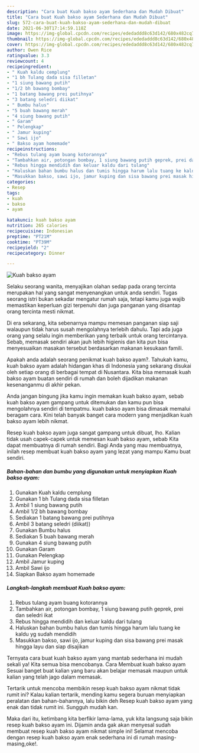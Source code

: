 ```yaml
---
description: "Cara buat Kuah bakso ayam Sederhana dan Mudah Dibuat"
title: "Cara buat Kuah bakso ayam Sederhana dan Mudah Dibuat"
slug: 572-cara-buat-kuah-bakso-ayam-sederhana-dan-mudah-dibuat
date: 2021-06-30T17:14:59.118Z
image: https://img-global.cpcdn.com/recipes/ededaddd8c63d142/680x482cq70/kuah-bakso-ayam-foto-resep-utama.jpg
thumbnail: https://img-global.cpcdn.com/recipes/ededaddd8c63d142/680x482cq70/kuah-bakso-ayam-foto-resep-utama.jpg
cover: https://img-global.cpcdn.com/recipes/ededaddd8c63d142/680x482cq70/kuah-bakso-ayam-foto-resep-utama.jpg
author: Owen Rice
ratingvalue: 3.3
reviewcount: 4
recipeingredient:
- " Kuah kaldu cemplung"
- "1 bh Tulang dada sisa filletan"
- "1 siung bawang putih"
- "1/2 bh bawang bombay"
- "1 batang bawang prei putihnya"
- "3 batang seledri diikat"
- " Bumbu halus"
- "5 buah bawang merah"
- "4 siung bawang putih"
- " Garam"
- " Pelengkap"
- " Jamur kuping"
- " Sawi ijo"
- " Bakso ayam homemade"
recipeinstructions:
- "Rebus tulang ayam buang kotorannya"
- "Tambahkan air, potongan bombay, 1 siung bawang putih geprek, prei dan seledri ikat"
- "Rebus hingga mendidih dan keluar kaldu dari tulang"
- "Haluskan bahan bumbu halus dan tumis hingga harum lalu tuang ke kaldu yg sudah mendidih"
- "Masukkan bakso, sawi ijo, jamur kuping dan sisa bawang prei masak hingga layu dan siap disajikan"
categories:
- Resep
tags:
- kuah
- bakso
- ayam

katakunci: kuah bakso ayam 
nutrition: 265 calories
recipecuisine: Indonesian
preptime: "PT21M"
cooktime: "PT39M"
recipeyield: "2"
recipecategory: Dinner

---
```



![Kuah bakso ayam](https://img-global.cpcdn.com/recipes/ededaddd8c63d142/680x482cq70/kuah-bakso-ayam-foto-resep-utama.jpg)

Selaku seorang wanita, menyajikan olahan sedap pada orang tercinta merupakan hal yang sangat menyenangkan untuk anda sendiri. Tugas seorang istri bukan sekadar mengatur rumah saja, tetapi kamu juga wajib memastikan keperluan gizi terpenuhi dan juga panganan yang disantap orang tercinta mesti nikmat.

Di era  sekarang, kita sebenarnya mampu memesan panganan siap saji walaupun tidak harus susah mengolahnya terlebih dahulu. Tapi ada juga orang yang selalu ingin memberikan yang terbaik untuk orang tercintanya. Sebab, memasak sendiri akan jauh lebih higienis dan kita pun bisa menyesuaikan masakan tersebut berdasarkan makanan kesukaan famili. 



Apakah anda adalah seorang penikmat kuah bakso ayam?. Tahukah kamu, kuah bakso ayam adalah hidangan khas di Indonesia yang sekarang disukai oleh setiap orang di berbagai tempat di Nusantara. Kita bisa memasak kuah bakso ayam buatan sendiri di rumah dan boleh dijadikan makanan kesenanganmu di akhir pekan.

Anda jangan bingung jika kamu ingin memakan kuah bakso ayam, sebab kuah bakso ayam gampang untuk ditemukan dan kamu pun bisa mengolahnya sendiri di tempatmu. kuah bakso ayam bisa dimasak memalui beragam cara. Kini telah banyak banget cara modern yang menjadikan kuah bakso ayam lebih nikmat.

Resep kuah bakso ayam juga sangat gampang untuk dibuat, lho. Kalian tidak usah capek-capek untuk memesan kuah bakso ayam, sebab Kita dapat membuatnya di rumah sendiri. Bagi Anda yang mau membuatnya, inilah resep membuat kuah bakso ayam yang lezat yang mampu Kamu buat sendiri.

<!--inarticleads1-->

##### Bahan-bahan dan bumbu yang digunakan untuk menyiapkan Kuah bakso ayam:

1. Gunakan  Kuah kaldu cemplung
1. Gunakan 1 bh Tulang dada sisa filletan
1. Ambil 1 siung bawang putih
1. Ambil 1/2 bh bawang bombay
1. Sediakan 1 batang bawang prei putihnya
1. Ambil 3 batang seledri (diikat))
1. Gunakan  Bumbu halus
1. Sediakan 5 buah bawang merah
1. Gunakan 4 siung bawang putih
1. Gunakan  Garam
1. Gunakan  Pelengkap
1. Ambil  Jamur kuping
1. Ambil  Sawi ijo
1. Siapkan  Bakso ayam homemade




<!--inarticleads2-->

##### Langkah-langkah membuat Kuah bakso ayam:

1. Rebus tulang ayam buang kotorannya
1. Tambahkan air, potongan bombay, 1 siung bawang putih geprek, prei dan seledri ikat
1. Rebus hingga mendidih dan keluar kaldu dari tulang
1. Haluskan bahan bumbu halus dan tumis hingga harum lalu tuang ke kaldu yg sudah mendidih
1. Masukkan bakso, sawi ijo, jamur kuping dan sisa bawang prei masak hingga layu dan siap disajikan




Ternyata cara buat kuah bakso ayam yang mantab sederhana ini mudah sekali ya! Kita semua bisa mencobanya. Cara Membuat kuah bakso ayam Sesuai banget buat kalian yang baru akan belajar memasak maupun untuk kalian yang telah jago dalam memasak.

Tertarik untuk mencoba membikin resep kuah bakso ayam nikmat tidak rumit ini? Kalau kalian tertarik, mending kamu segera buruan menyiapkan peralatan dan bahan-bahannya, lalu bikin deh Resep kuah bakso ayam yang enak dan tidak rumit ini. Sungguh mudah kan. 

Maka dari itu, ketimbang kita berfikir lama-lama, yuk kita langsung saja bikin resep kuah bakso ayam ini. Dijamin anda gak akan menyesal sudah membuat resep kuah bakso ayam nikmat simple ini! Selamat mencoba dengan resep kuah bakso ayam enak sederhana ini di rumah masing-masing,oke!.


